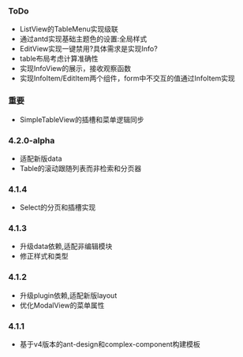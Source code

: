 ### ToDo
- ListView的TableMenu实现级联
- 通过antd实现基础主题色的设置:全局样式
- EditView实现一键禁用?具体需求是实现Info?
- table布局考虑计算准确性
- 实现InfoView的展示，接收观察函数
- 实现InfoItem/EditItem两个组件，form中不交互的值通过InfoItem实现

### 

### 重要
- SimpleTableView的插槽和菜单逻辑同步

### 4.2.0-alpha
- 适配新版data
- Table的滚动跟随列表而非检索和分页器

### 4.1.4
- Select的分页和插槽实现

### 4.1.3
- 升级data依赖,适配非编辑模块
- 修正样式和类型

### 4.1.2
- 升级plugin依赖,适配新版layout
- 优化ModalView的菜单属性

### 4.1.1
- 基于v4版本的ant-design和complex-component构建模板
